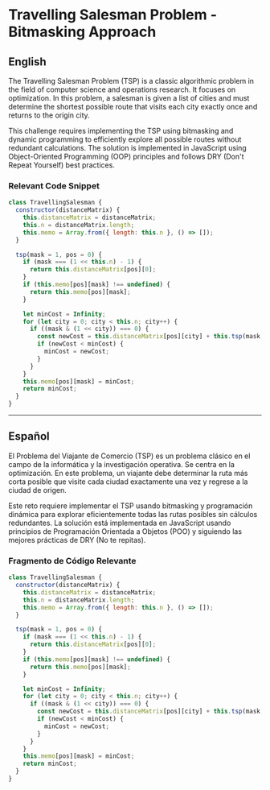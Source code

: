 # Travelling Salesman Problem - Bitmasking Approach

## English

The Travelling Salesman Problem (TSP) is a classic algorithmic problem in the field of computer science and operations research. It focuses on optimization. In this problem, a salesman is given a list of cities and must determine the shortest possible route that visits each city exactly once and returns to the origin city.

This challenge requires implementing the TSP using bitmasking and dynamic programming to efficiently explore all possible routes without redundant calculations. The solution is implemented in JavaScript using Object-Oriented Programming (OOP) principles and follows DRY (Don't Repeat Yourself) best practices.

### Relevant Code Snippet

```javascript
class TravellingSalesman {
  constructor(distanceMatrix) {
    this.distanceMatrix = distanceMatrix;
    this.n = distanceMatrix.length;
    this.memo = Array.from({ length: this.n }, () => []);
  }

  tsp(mask = 1, pos = 0) {
    if (mask === (1 << this.n) - 1) {
      return this.distanceMatrix[pos][0];
    }
    if (this.memo[pos][mask] !== undefined) {
      return this.memo[pos][mask];
    }

    let minCost = Infinity;
    for (let city = 0; city < this.n; city++) {
      if ((mask & (1 << city)) === 0) {
        const newCost = this.distanceMatrix[pos][city] + this.tsp(mask | (1 << city), city);
        if (newCost < minCost) {
          minCost = newCost;
        }
      }
    }
    this.memo[pos][mask] = minCost;
    return minCost;
  }
}
```

---

## Español

El Problema del Viajante de Comercio (TSP) es un problema clásico en el campo de la informática y la investigación operativa. Se centra en la optimización. En este problema, un viajante debe determinar la ruta más corta posible que visite cada ciudad exactamente una vez y regrese a la ciudad de origen.

Este reto requiere implementar el TSP usando bitmasking y programación dinámica para explorar eficientemente todas las rutas posibles sin cálculos redundantes. La solución está implementada en JavaScript usando principios de Programación Orientada a Objetos (POO) y siguiendo las mejores prácticas de DRY (No te repitas).

### Fragmento de Código Relevante

```javascript
class TravellingSalesman {
  constructor(distanceMatrix) {
    this.distanceMatrix = distanceMatrix;
    this.n = distanceMatrix.length;
    this.memo = Array.from({ length: this.n }, () => []);
  }

  tsp(mask = 1, pos = 0) {
    if (mask === (1 << this.n) - 1) {
      return this.distanceMatrix[pos][0];
    }
    if (this.memo[pos][mask] !== undefined) {
      return this.memo[pos][mask];
    }

    let minCost = Infinity;
    for (let city = 0; city < this.n; city++) {
      if ((mask & (1 << city)) === 0) {
        const newCost = this.distanceMatrix[pos][city] + this.tsp(mask | (1 << city), city);
        if (newCost < minCost) {
          minCost = newCost;
        }
      }
    }
    this.memo[pos][mask] = minCost;
    return minCost;
  }
}
